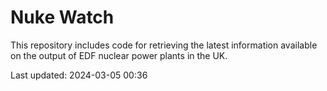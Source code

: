 # Nuke Watch

This repository includes code for retrieving the latest information available on the output of EDF nuclear power plants in the UK.

Last updated: 2024-03-05 00:36
